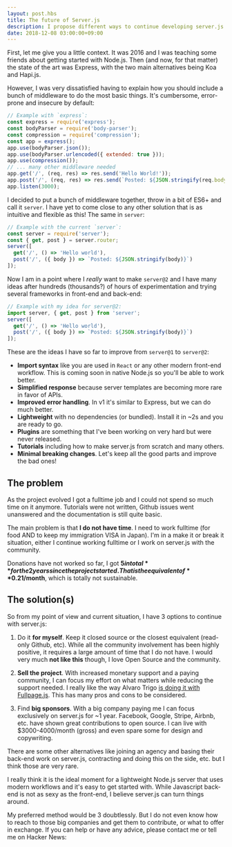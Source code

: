 ```yaml
---
layout: post.hbs
title: The future of Server.js
description: I propose different ways to continue developing server.js and ask the community for advice on those.
date: 2018-12-08 03:00:00+09:00
---
```


First, let me give you a little context. It was 2016 and I was teaching some friends about getting started with Node.js. Then (and now, for that matter) the state of the art was Express, with the two main alternatives being Koa and Hapi.js.

However, I was very dissatisfied having to explain how you should include a bunch of middleware to do the most basic things. It's cumbersome, error-prone and insecure by default:

```js
// Example with `express`:
const express = require('express');
const bodyParser = require('body-parser');
const compression = require('compression');
const app = express();
app.use(bodyParser.json());
app.use(bodyParser.urlencoded({ extended: true }));
app.use(compression());
// ... many other middleware needed
app.get('/', (req, res) => res.send('Hello World!'));
app.post('/', (req, res) => res.send(`Posted: ${JSON.stringify(req.body)}`));
app.listen(3000);
```

I decided to put a bunch of middleware together, throw in a bit of ES6+ and call it `server`. I have yet to come close to any other solution that is as intuitive and flexible as this! The same in `server`:

```js
// Example with the current `server`:
const server = require('server');
const { get, post } = server.router;
server([
  get('/', () => 'Hello world'),
  post('/', ({ body }) => `Posted: ${JSON.stringify(body)}`)
]);
```

Now I am in a point where I *really* want to make `server@2` and I have many ideas after hundreds (thousands?) of hours of experimentation and trying several frameworks in front-end and back-end:

```js
// Example with my idea for server@2:
import server, { get, post } from 'server';
server([
  get('/', () => 'Hello world'),
  post('/', ({ body }) => `Posted: ${JSON.stringify(body)}`)
]);
```

These are the ideas I have so far to improve from `server@1` to `server@2`:

- **Import syntax** like you are used in `React` or any other modern front-end workflow. This is coming soon in native Node.js so you'll be able to work better.
- **Simplified response** because server templates are becoming more rare in favor of APIs.
- **Improved error handling**. In v1 it's similar to Express, but we can do much better.
- **Lightweight** with no dependencies (or bundled). Install it in ~2s and you are ready to go.
- **Plugins** are something that I've been working on very hard but were never released.
- **Tutorials** including how to make server.js from scratch and many others.
- **Minimal breaking changes**. Let's keep all the good parts and improve the bad ones!



## The problem

As the project evolved I got a fulltime job and I could not spend so much time on it anymore. Tutorials were not written, Github issues went unanswered and the documentation is still quite basic.

The main problem is that **I do not have time**. I need to work fulltime (for food AND to keep my immigration VISA in Japan). I'm in a make it or break it situation, either I continue working fulltime or I work on server.js with the community.

Donations have not worked so far, I got **$5 in total** for the 2 years since the project started. That is the equivalent of **$0.21/month**, which is totally not sustainable.



## The solution(s)

So from my point of view and current situation, I have 3 options to continue with server.js:

1. Do it **for myself**. Keep it closed source or the closest equivalent (read-only Github, etc). While all the community involvement has been highly positive, it requires a large amount of time that I do not have. I would very much **not like this** though, I love Open Source and the community.

2. **Sell the project**. With increased monetary support and a paying community, I can focus my effort on what matters while reducing the support needed. I really like the way Alvaro Trigo [is doing it with Fullpage.js](https://alvarotrigo.com/fullPage/pricing/). This has many pros and cons to be considered.

3. Find **big sponsors**. With a big company paying me I can focus exclusively on server.js for ~1 year. Facebook, Google, Stripe, Airbnb, etc. have shown great contributions to open source. I can live with $3000-4000/month (gross) and even spare some for design and copywriting.

There are some other alternatives like joining an agency and basing their back-end work on server.js, contracting and doing this on the side, etc. but I think those are very rare.

I really think it is the ideal moment for a lightweight Node.js server that uses modern workflows and it's easy to get started with. While Javascript back-end is not as sexy as the front-end, I believe server.js can turn things around.

My preferred method would be 3 doubtlessly. But I do not even know how to reach to those big companies and get them to contribute, or what to offer in exchange. If you can help or have any advice, please contact me or tell me on Hacker News:
